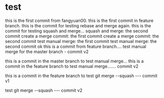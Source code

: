 # test
this is the first commit from fangyuan00.
this is the first commit in feature branch.
this is the commit for testing rebase and merge again.
this is the commit for testing squash and merge...
squash and merge: the second commit
create a merge commit: the first commit
create a merge commit: the second commit
test manual merge: the first commit
test manual merge: the second commit
ok this is a commit from feature branch....
test manual merge for the master branch - commit v2


this is a commit in the master branch to test manual merge...
this is a commit in the feature branch to test manual merge....... commit v2

this is a commit in the feature branch to test git merge --squash --- commit v1

test git merge --squash --- commit v2
